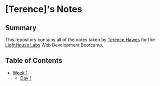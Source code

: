 # [Terence]'s Notes

## Summary 

This repository contains all of the notes taken by [Terence Hawes](https://github.com/Terence1991) for the [LightHouse Labs](https://www.lighthouselabs.ca/?gclid=EAIaIQobChMIjr-V1JzU3QIVkbXACh3D1w_dEAAYASAAEgLt_fD_BwE) Web Development Bootcamp.

## Table of Contents 

* [Week 1](/Week_1)
  * [Day 1](/Week_1/Day_1)
